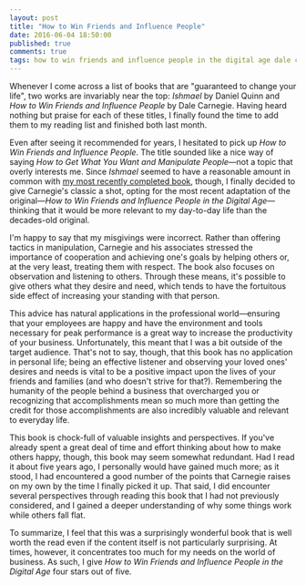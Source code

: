 ```yaml
---
layout: post
title: "How to Win Friends and Influence People"
date: 2016-06-04 18:50:00
published: true
comments: true
tags: how to win friends and influence people in the digital age dale carnegie book review
---
```


Whenever I come across a list of books that are "guaranteed to change your
life", two works are invariably near the top: *Ishmael* by Daniel Quinn and *How
to Win Friends and Influence People* by Dale Carnegie. Having heard nothing but
praise for each of these titles, I finally found the time to add them to my
reading list and finished both last month.

Even after seeing it recommended for years, I hesitated to pick up *How to Win
Friends and Influence People*. The title sounded like a nice way of saying *How
to Get What You Want and Manipulate People*—not a topic that overly interests
me. Since *Ishmael* seemed to have a reasonable amount in common with [my most
recently completed book](lifeofpi), though, I finally decided to give Carnegie's
classic a shot, opting for the most recent adaptation of the original—*How to Win
Friends and Influence People in the Digital Age*—thinking that it would be
more relevant to my day-to-day life than the decades-old original.

I'm happy to say that my misgivings were incorrect. Rather than offering tactics
in manipulation, Carnegie and his associates stressed the importance of
cooperation and achieving one's goals by helping others or, at the very least,
treating them with respect. The book also focuses on observation and listening
to others. Through these means, it's possible to give others what they desire
and need, which tends to have the fortuitous side effect of increasing your
standing with that person.

This advice has natural applications in the professional world—ensuring that
your employees are happy and have the environment and tools necessary for peak
performance is a great way to increase the productivity of your business.
Unfortunately, this meant that I was a bit outside of the target audience.
That's not to say, though, that this book has no application in personal life;
being an effective listener and observing your loved ones' desires and needs is
vital to be a positive impact upon the lives of your friends and families (and
who doesn't strive for that?). Remembering the humanity of the people behind a
business that overcharged you or recognizing that accomplishments mean so much
more than getting the credit for those accomplishments are also incredibly
valuable and relevant to everyday life.

This book is chock-full of valuable insights and perspectives. If you've already
spent a great deal of time and effort thinking about how to make others happy,
though, this book may seem somewhat redundant. Had I read it about five years
ago, I personally would have gained much more; as it stood, I had encountered a
good number of the points that Carnegie raises on my own by the time I finally
picked it up. That said, I did encounter several perspectives through reading
this book that I had not previously considered, and I gained a deeper
understanding of why some things work while others fall flat.

To summarize, I feel that this was a surprisingly wonderful book that is well
worth the read even if the content itself is not particularly surprising. At
times, however, it concentrates too much for my needs on the world of business.
As such, I give *How to Win Friends and Influence People in the Digital Age*
four stars out of five.
